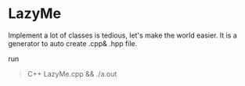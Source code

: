 # LazyMe
Implement a lot of classes is tedious, let's make the world easier. It is a generator to auto create .cpp&amp; .hpp file.

run
> C++ LazyMe.cpp && ./a.out
